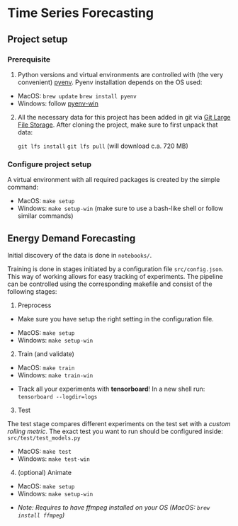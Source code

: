 
# Time Series Forecasting

## Project setup

### Prerequisite

1. Python versions and virtual environments are controlled with (the very convenient) [pyenv](https://github.com/pyenv/pyenv). Pyenv installation depends on the OS used:
- MacOS: 
    `brew update`
    `brew install pyenv`
- Windows:
    follow [pyenv-win](https://github.com/pyenv-win/pyenv-win)

2. All the necessary data for this project has been added in git via [Git Large File Storage](https://git-lfs.github.com/). After cloning the project, make sure to first unpack that data: 

    `git lfs install`
    `git lfs pull`  (will download c.a. 720 MB)

### Configure project setup

A virtual environment with all required packages is created by the simple command:

- MacOS: `make setup`
- Windows: `make setup-win` (make sure to use a bash-like shell or follow similar commands)

## Energy Demand Forecasting

Initial discovery of the data is done in `notebooks/`.  

Training is done in stages initiated by a configuration file `src/config.json`. This way of working allows for easy tracking of experiments. The pipeline can be controlled using the corresponding makefile and consist of the following stages:

1. Preprocess

 + Make sure you have setup the right setting in the configuration file.

- MacOS: `make setup`
- Windows: `make setup-win`

2. Train (and validate)

- MacOS: `make train`
- Windows: `make train-win`

 + Track all your experiments with **tensorboard**! In a new shell run: `tensorboard --logdir=logs`

3. Test

The test stage compares different experiments on the test set with a *custom rolling metric*.
The exact test you want to run should be configured inside: `src/test/test_models.py`

- MacOS: `make test`
- Windows: `make test-win`

4. (optional) Animate

- MacOS: `make setup`
- Windows: `make setup-win`

 + *Note: Requires to have ffmpeg installed on your OS (MacOS: `brew install ffmpeg`)*